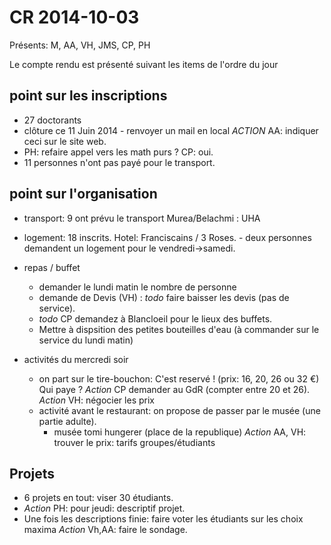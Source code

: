 CR 2014-10-03
=============

Présents: M, AA, VH, JMS, CP, PH

Le compte rendu est présenté suivant les items de l'ordre du jour

## point sur les inscriptions

- 27 doctorants
- clôture ce 11 Juin 2014 - renvoyer un mail en local _ACTION_ AA: indiquer ceci sur le site web.
- PH: refaire appel vers les math purs ? CP: oui.
- 11 personnes n'ont pas payé pour le transport.

## point sur l'organisation
  - transport:	9 ont prévu le transport Murea/Belachmi : UHA

  - logement: 18 inscrits. Hotel: Franciscains / 3 Roses.
		- deux personnes demandent un logement pour le vendredi->samedi.
  
- repas / buffet
	- demander le lundi matin le nombre de personne 
	- demande de Devis (VH) : *todo* faire baisser les devis (pas de service).
	- *todo* CP demandez à Blancloeil pour le lieux des buffets.
	- Mettre à dispsition des petites bouteilles d'eau (à commander sur le service du lundi matin)

 - activités du mercredi soir
	- on part sur le tire-bouchon: C'est reservé ! (prix: 16, 20, 26 ou 32 €)
	Qui paye ? _Action_ CP demander au GdR (compter entre 20 et 26).
	_Action_ VH: négocier les prix
	- activité avant le restaurant: on propose de passer par le musée (une partie adulte).
		- musée tomi hungerer (place de la republique) _Action_ AA, VH: trouver le prix: tarifs groupes/étudiants

## Projets

- 6 projets en tout: viser 30 étudiants.
- _Action_ PH: pour jeudi: descriptif projet.
- Une fois les descriptions finie: faire voter les étudiants sur les choix maxima _Action_ Vh,AA: faire le sondage.
